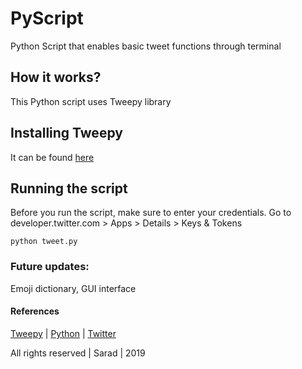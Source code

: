 # PyScript
Python Script that enables basic tweet functions through terminal

## How it works?
This Python script uses Tweepy library

## Installing Tweepy
It can be found [here](https://github.com/tweepy/tweepy)

## Running the script
Before you run the script, make sure to enter your credentials. Go to developer.twitter.com > Apps > Details > Keys & Tokens

````
python tweet.py
````
### Future updates:
Emoji dictionary, GUI interface

#### References
[Tweepy](tweepy.org) | [Python](python.org) | [Twitter](twitter.com)


All rights reserved | Sarad | 2019
